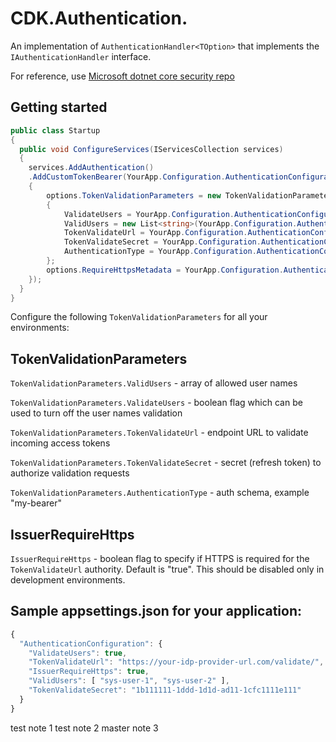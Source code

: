 
# CDK.Authentication.


An implementation of ```AuthenticationHandler<TOption>``` that implements the ```IAuthenticationHandler``` interface.

For reference, use [Microsoft dotnet core security repo](https://github.com/aspnet/Security)  



## Getting started

```csharp
public class Startup
{
  public void ConfigureServices(IServicesCollection services)
  {
    services.AddAuthentication()
    .AddCustomTokenBearer(YourApp.Configuration.AuthenticationConfiguration.AuthenticationSchema, options =>
    {
        options.TokenValidationParameters = new TokenValidationParameters
        {
            ValidateUsers = YourApp.Configuration.AuthenticationConfiguration.ValidateUsers,
            ValidUsers = new List<string>(YourApp.Configuration.AuthenticationConfiguration.ValidUsers),
            TokenValidateUrl = YourApp.Configuration.AuthenticationConfiguration.TokenIssuer,
            TokenValidateSecret = YourApp.Configuration.AuthenticationConfiguration.AuthorizarionToken,
            AuthenticationType = YourApp.Configuration.AuthenticationConfiguration.AuthenticationSchema
        };
        options.RequireHttpsMetadata = YourApp.Configuration.AuthenticationConfiguration.IssuerRequireHttps ?? !_env.IsDevelopmentOrLocalDocker();
    });
  }
}
```

Configure the following ```TokenValidationParameters``` for all your environments:


## TokenValidationParameters

```TokenValidationParameters.ValidUsers``` - array of allowed user names

```TokenValidationParameters.ValidateUsers``` - boolean flag which can be used to turn off the user names validation

```TokenValidationParameters.TokenValidateUrl``` - endpoint URL to validate incoming access tokens  

```TokenValidationParameters.TokenValidateSecret``` - secret (refresh token) to authorize validation requests 

```TokenValidationParameters.AuthenticationType``` - auth schema, example "my-bearer"

## IssuerRequireHttps

```IssuerRequireHttps``` - boolean flag to specify if HTTPS is required for the ```TokenValidateUrl``` authority. Default is "true". This should be disabled only in development environments.

## Sample appsettings.json for your application:
```javascript
{
  "AuthenticationConfiguration": {
    "ValidateUsers": true,
    "TokenValidateUrl": "https://your-idp-provider-url.com/validate/",
    "IssuerRequireHttps": true,
    "ValidUsers": [ "sys-user-1", "sys-user-2" ],
    "TokenValidateSecret": "1b111111-1ddd-1d1d-ad11-1cfc1111e111"
  }
}
```

test note 1
test note 2
master note 3